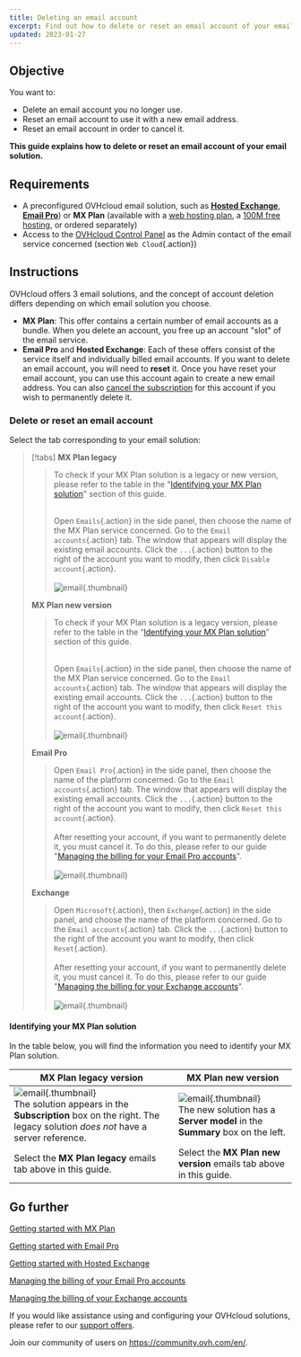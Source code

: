 ```yaml
---
title: Deleting an email account
excerpt: Find out how to delete or reset an email account of your email solution
updated: 2023-01-27
---
```


## Objective

You want to:

- Delete an email account you no longer use.
- Reset an email account to use it with a new email address.
- Reset an email account in order to cancel it.

**This guide explains how to delete or reset an email account of your email solution.**

## Requirements

- A preconfigured OVHcloud email solution, such as [**Hosted Exchange**](https://www.ovhcloud.com/en-gb/emails/hosted-exchange/), [**Email Pro**](https://www.ovhcloud.com/en-gb/emails/email-pro/)) or **MX Plan** (available with a [web hosting plan](https://www.ovhcloud.com/en-gb/web-hosting/), a [100M free hosting](https://www.ovhcloud.com/en-gb/domains/free-web-hosting/), or ordered separately)
- Access to the [OVHcloud Control Panel](https://www.ovh.com/auth/?action=gotomanager&from=https://www.ovh.co.uk/&ovhSubsidiary=GB) as the Admin contact of the email service concerned (section `Web Cloud`{.action})

## Instructions <a name="instructions"></a>

OVHcloud offers 3 email solutions, and the concept of account deletion differs depending on which email solution you choose.

- **MX Plan**: This offer contains a certain number of email accounts as a bundle. When you delete an account, you free up an account "slot" of the email service.
- **Email Pro** and **Hosted Exchange**: Each of these offers consist of the service itself and individually billed email accounts. If you want to delete an email account, you will need to **reset** it. Once you have reset your email account, you can use this account again to create a new email address. You can also [cancel the subscription](/pages/web_cloud/email_and_collaborative_solutions/microsoft_exchange/manage_billing_exchange#deleting-accounts) for this account if you wish to permanently delete it.

### Delete or reset an email account

Select the tab corresponding to your email solution:

> [!tabs]
> **MX Plan legacy**
>>
>> To check if your MX Plan solution is a legacy or new version, please refer to the table in the "[Identifying your MX Plan solution](#whichmxplan)" section of this guide.<br><br>
>>
>> Open `Emails`{.action} in the side panel, then choose the name of the MX Plan service concerned. Go to the `Email accounts`{.action}  tab. The window that appears will display the existing email accounts. Click the `...`{.action} button to the right of the account you want to modify, then click `Disable account`{.action}.<br><br>
>>![email](images/email-mxplan-legacy-reset.png){.thumbnail}<br>
>>
> **MX Plan new version**
>>
>> To check if your MX Plan solution is a legacy version, please refer to the table in the “[Identifying your MX Plan solution](#whichmxplan)” section of this guide.<br><br>
>>
>> Open `Emails`{.action} in the side panel, then choose the name of the MX Plan service concerned. Go to the `Email accounts`{.action} tab. The window that appears will display the existing email accounts. Click the `...`{.action} button to the right of the account you want to modify, then click `Reset this account`{.action}.<br><br>
>>![email](images/email-mxplan-new-reset.png){.thumbnail}<br>
>>
> **Email Pro**
>>
>> Open `Email Pro`{.action} in the side panel, then choose the name of the platform concerned. Go to the `Email accounts`{.action} tab. The window that appears will display the existing email accounts. Click the `...`{.action} button to the right of the account you want to modify, then click `Reset this account`{.action}.<br><br>
>> After resetting your account, if you want to permanently delete it, you must cancel it. To do this, please refer to our guide "[Managing the billing for your Email Pro accounts](/pages/web_cloud/email_and_collaborative_solutions/email_pro/manage_billing_emailpro)".<br><br>
>>![email](images/emailpro-reset.png){.thumbnail}<br>
>>
> **Exchange**
>>
>> Open `Microsoft`{.action}, then `Exchange`{.action} in the side panel, and choose the name of the platform concerned. Go to the `Email accounts`{.action} tab. Click the `...`{.action} button to the right of the account you want to modify, then click `Reset`{.action}.<br><br>
>> After resetting your account, if you want to permanently delete it, you must cancel it. To do this, please refer to our guide "[Managing the billing for your Exchange accounts](/pages/web_cloud/email_and_collaborative_solutions/microsoft_exchange/manage_billing_exchange)".<br><br>
>>![email](images/exchange-reset.png){.thumbnail}<br>
>>

#### Identifying your MX Plan solution <a name="whichmxplan"></a>

In the table below, you will find the information you need to identify your MX Plan solution.

|MX Plan legacy version|MX Plan new version|
|---|---|
|![email](images/mxplan-starter-legacy-step1.png){.thumbnail}<br> The solution appears in the **Subscription** box on the right. The legacy solution *does not* have a server reference.|![email](images/mxplan-starter-new-step1.png){.thumbnail}<br>The new solution has a **Server model** in the **Summary** box on the left.|
|Select the **MX Plan legacy** emails tab above in this guide.|Select the **MX Plan new version** emails tab above in this guide.|<br>

## Go further

[Getting started with MX Plan](/pages/web_cloud/email_and_collaborative_solutions/mx_plan/email_generalities)

[Getting started with Email Pro](/pages/web_cloud/email_and_collaborative_solutions/email_pro/first_config)

[Getting started with Hosted Exchange](/pages/web_cloud/email_and_collaborative_solutions/microsoft_exchange/exchange_starting_hosted)

[Managing the billing of your Email Pro accounts](/pages/web_cloud/email_and_collaborative_solutions/email_pro/manage_billing_emailpro)

[Managing the billing of your Exchange accounts](/pages/web_cloud/email_and_collaborative_solutions/microsoft_exchange/manage_billing_exchange)

If you would like assistance using and configuring your OVHcloud solutions, please refer to our [support offers](https://www.ovhcloud.com/en-gb/support-levels/).

Join our community of users on <https://community.ovh.com/en/>.
